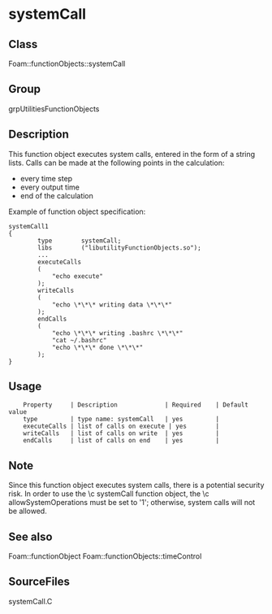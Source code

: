 # systemCall 
## Class
Foam::functionObjects::systemCall

## Group
grpUtilitiesFunctionObjects

## Description
This function object executes system calls, entered in the form of a
string lists.  Calls can be made at the following points in the
calculation:
- every time step
- every output time
- end of the calculation

Example of function object specification:
```
systemCall1
{
        type        systemCall;
        libs        ("libutilityFunctionObjects.so");
        ...
        executeCalls
        (
            "echo execute"
        );
        writeCalls
        (
            "echo \*\*\* writing data \*\*\*"
        );
        endCalls
        (
            "echo \*\*\* writing .bashrc \*\*\*"
            "cat ~/.bashrc"
            "echo \*\*\* done \*\*\*"
        );
}
```

## Usage

        Property     | Description             | Required    | Default value
        type         | type name: systemCall   | yes         |
        executeCalls | list of calls on execute | yes        |
        writeCalls   | list of calls on write  | yes         |
        endCalls     | list of calls on end    | yes         |


## Note
Since this function object executes system calls, there is a potential
security risk.  In order to use the \c systemCall function object, the
\c allowSystemOperations must be set to '1'; otherwise, system calls will
not be allowed.

## See also
Foam::functionObject
Foam::functionObjects::timeControl

## SourceFiles
systemCall.C

